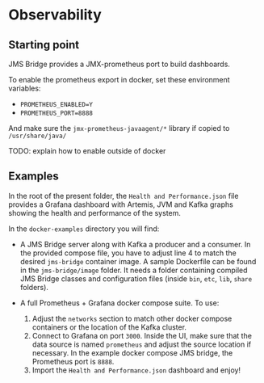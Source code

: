 # Observability

## Starting point

JMS Bridge provides a JMX-prometheus port to build dashboards.

To enable the prometheus export in docker, set these environment variables:

- `PROMETHEUS_ENABLED=Y`
- `PROMETHEUS_PORT=8888`

And make sure the `jmx-prometheus-javaagent/*` library if copied to `/usr/share/java/`

TODO: explain how to enable outside of docker

## Examples

In the root of the present folder, the `Health and Performance.json` file provides a Grafana dashboard with Artemis, JVM and Kafka graphs showing the health and performance of the system.

In the `docker-examples` directory you will find:

- A JMS Bridge server along with Kafka a producer and a consumer. In the provided compose file, you have to adjust line 4 to match the desired `jms-bridge` container image. A sample Dockerfile can be found in the `jms-bridge/image` folder. It needs a folder containing compiled JMS Bridge classes and configuration files (inside `bin`, `etc`, `lib`, `share` folders). 

- A full Prometheus + Grafana docker compose suite. To use:
  1. Adjust the `networks` section to match other docker compose containers or the location of the Kafka cluster.
  2. Connect to Grafana on port `3000`. Inside the UI, make sure that the data source is named `prometheus` and adjust the source location if necessary. In the example docker compose JMS bridge, the Prometheus port is `8888`.
  3. Import the `Health and Performance.json` dashboard and enjoy!

